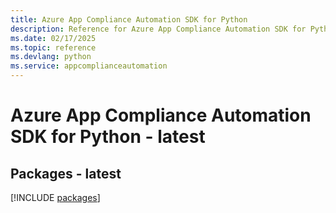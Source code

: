 ```yaml
---
title: Azure App Compliance Automation SDK for Python
description: Reference for Azure App Compliance Automation SDK for Python
ms.date: 02/17/2025
ms.topic: reference
ms.devlang: python
ms.service: appcomplianceautomation
---
```

# Azure App Compliance Automation SDK for Python - latest
## Packages - latest
[!INCLUDE [packages](app-compliance-automation-index.md)]